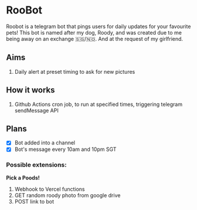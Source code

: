 # RooBot

Roobot is a telegram bot that pings users for daily updates for your favourite pets!
This bot is named after my dog, Roody, and was created due to me being away on an exchange 🇸🇬/🇳🇴. And at the request of my girlfriend.

## Aims

1. Daily alert at preset timing to ask for new pictures

## How it works

1. Github Actions cron job, to run at specified times, triggering telegram sendMessage API

## Plans

-   [x] Bot added into a channel
-   [x] Bot's message every 10am and 10pm SGT

### Possible extensions:
**Pick a Poods!**
1. Webhook to Vercel functions
2. GET random roody photo from google drive
3. POST link to bot
